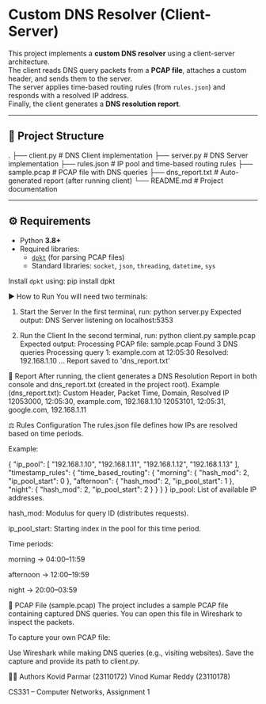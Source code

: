 # Custom DNS Resolver (Client-Server)

This project implements a **custom DNS resolver** using a client-server architecture.  
The client reads DNS query packets from a **PCAP file**, attaches a custom header, and sends them to the server.  
The server applies time-based routing rules (from `rules.json`) and responds with a resolved IP address.  
Finally, the client generates a **DNS resolution report**.

---

## 📂 Project Structure

.
├── client.py # DNS Client implementation
├── server.py # DNS Server implementation
├── rules.json # IP pool and time-based routing rules
├── sample.pcap # PCAP file with DNS queries
├── dns_report.txt # Auto-generated report (after running client)
└── README.md # Project documentation

---

## ⚙️ Requirements

- Python **3.8+**
- Required libraries:
  - [`dpkt`](https://pypi.org/project/dpkt/) (for parsing PCAP files)
  - Standard libraries: `socket`, `json`, `threading`, `datetime`, `sys`

Install `dpkt` using:
pip install dpkt


▶️ How to Run
You will need two terminals:

1. Start the Server
In the first terminal, run:
python server.py
Expected output:
DNS Server listening on localhost:5353

2. Run the Client
In the second terminal, run:
python client.py sample.pcap
Expected output:
Processing PCAP file: sample.pcap
Found 3 DNS queries
Processing query 1: example.com at 12:05:30
  Resolved: 192.168.1.10
...
Report saved to 'dns_report.txt'


📑 Report
After running, the client generates a DNS Resolution Report in both console and dns_report.txt (created in the project root).
Example (dns_report.txt):
Custom Header, Packet Time, Domain, Resolved IP
12053000, 12:05:30, example.com, 192.168.1.10
12053101, 12:05:31, google.com, 192.168.1.11

⚖️ Rules Configuration
The rules.json file defines how IPs are resolved based on time periods.

Example:

{
  "ip_pool": [
    "192.168.1.10",
    "192.168.1.11",
    "192.168.1.12",
    "192.168.1.13"
  ],
  "timestamp_rules": {
    "time_based_routing": {
      "morning":   { "hash_mod": 2, "ip_pool_start": 0 },
      "afternoon": { "hash_mod": 2, "ip_pool_start": 1 },
      "night":     { "hash_mod": 2, "ip_pool_start": 2 }
    }
  }
}
ip_pool: List of available IP addresses.

hash_mod: Modulus for query ID (distributes requests).

ip_pool_start: Starting index in the pool for this time period.

Time periods:

morning → 04:00–11:59

afternoon → 12:00–19:59

night → 20:00–03:59

📡 PCAP File (sample.pcap)
The project includes a sample PCAP file containing captured DNS queries.
You can open this file in Wireshark to inspect the packets.

To capture your own PCAP file:

Use Wireshark while making DNS queries (e.g., visiting websites).
Save the capture and provide its path to client.py.

👨‍💻 Authors
Kovid Parmar (23110172)
Vinod Kumar Reddy (23110178)

CS331 – Computer Networks, Assignment 1